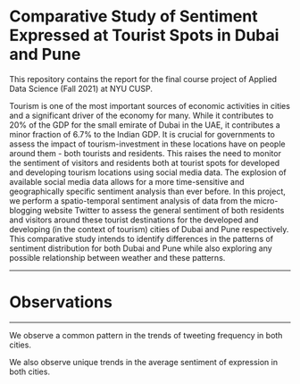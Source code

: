 # Comparative Study of Sentiment Expressed at Tourist Spots in Dubai and Pune

This repository contains the report for the final course project of Applied Data Science (Fall 2021) at NYU CUSP.

Tourism is one of the most important sources of economic activities in cities and a significant driver of the economy for many. While it contributes to 20% of the GDP for the small emirate of Dubai in the UAE, it contributes a minor fraction of 6.7% to the Indian GDP. It is crucial for governments to assess the impact of tourism-investment in these locations have on people around them - both tourists and residents. This raises the need to monitor the sentiment of visitors and residents both at tourist spots for developed and developing tourism locations using social media data. The explosion of available social media data allows for a more time-sensitive and geographically specific sentiment analysis than ever before. In this project, we perform a spatio-temporal sentiment analysis of data from the micro-blogging website Twitter to assess the general sentiment of both residents and visitors around these tourist destinations for the developed and developing (in the context of tourism) cities of Dubai and Pune respectively. This comparative study intends to identify differences in the patterns of sentiment distribution for both Dubai and Pune while also exploring any possible relationship between weather and these patterns.

---
# Observations
---

We observe a common pattern in the trends of tweeting frequency in both cities.


We also observe unique trends in the average sentiment of expression in both cities. 

